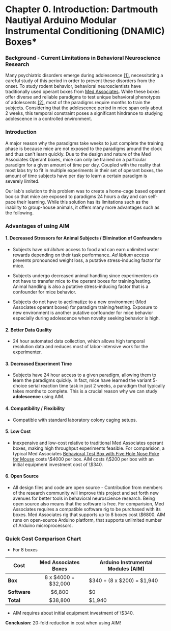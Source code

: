 # Chapter 0. Introduction: Dartmouth Nautiyal Arduino Modular Instrumental Conditioning (DNAMIC) Boxes*

### Background - Current Limitations in Behavioral Neuroscience Research
Many psychiatric disorders emerge during adolescence [[1]](https://www.ncbi.nlm.nih.gov/pubmed/28198416), necessitating a careful study of this period in order to prevent these disorders from the onset. To study rodent behavior, behavioral neuroscientists have traditionally used operant boxes from [Med Associates](https://www.med-associates.com/). While these boxes offer diverse and reliable paradigms to test unique behavioral phenotypes of adolescents [[2]](https://www.ncbi.nlm.nih.gov/pmc/articles/PMC5453624/), most of the paradigms require months to train the subjects. Considering that the adolescence period in mice span only about 2 weeks, this temporal constraint poses a significant hindrance to studying adolescence in a controlled environment.

### Introduction
A major reason why the paradigms take weeks to just complete the training phase is because mice are not exposed to the paradigms around the clock and thus can't learn quickly. Due to the design and nature of the Med Associates Operant boxes, mice can only be trained on a particular paradigm for a given amount of time per day. Coupled with the reality that most labs try to fit in multiple experiments in their set of operant boxes, the amount of time subjects have per day to learn a certain paradigm is severely limited.

Our lab's solution to this problem was to create a home-cage based operant box so that mice are exposed to paradigms 24 hours a day and can self-pace their learning. While this solution has its limitations such as the inability to group-house animals, it offers many more advantages such as the following.


### Advantages of using AIM  
#### 1. Decreased Stressors for Animal Subjects / Elimination of Confounders

- Subjects have *ad libitum* access to food and can earn unlimited water rewards depending on their task performance. *Ad libitum* access prevents pronounced weight loss, a putative stress-inducing factor for mice.


- Subjects undergo decreased animal handling since experimenters do not have to transfer mice to the operant boxes for training/testing. Animal handling is also a putative stress-inducing factor that is a confounder for mice behavior.


- Subjects do not have to acclimatize to a new environment (Med Associates operant boxes) for paradigm training/testing. Exposure to new environment is another putative confounder for mice behavior especially during adolescence when novelty seeking behavior is high.

#### 2. Better Data Quality

- 24 hour automated data collection, which allows high temporal resolution data and reduces most of labor-intensive work for the experimenter.

#### 3. Decreased Experiment Time

- Subjects have 24 hour access to a given paradigm, allowing them to learn the paradigms quickly. In fact, mice have learned the variant 5-choice serial reaction time task in just 2 weeks, a paradigm that typically takes months to complete. This is a crucial reason why we can study **adolescence** using AIM.


#### 4. Compatibility / Flexibility

- Compatible with standard laboratory colony caging setups.

#### 5. Low Cost

- Inexpensive and low-cost relative to traditional Med Associates operant boxes, making high throughput experiments feasible. For comparision, a typical Med Associates [Behavioral Test Box with Five Hole Nose Poke for Mouse](https://www.med-associates.com/product/five-hole-nose-poke-wall-chamber-package-for-mouse-2/) costs \\$4000 per box. AIM costs \\$200 per box with an initial equipment investment cost of \\$340.


#### 6. Open Source

- All design files and code are open source - Contribution from members of the research community will improve this project and set forth new avenues for better tools in behavioral neuroscience research. Being open source also means that the software is free. For comparision, Med Associates requires a compatible software rig to be purchased with its boxes. Med Associates rig that supports up to 8 boxes cost \\$6800. AIM runs on open-source Arduino platform, that supports unlimited number of Arduino microprocessors.

### Quick Cost Comparison Chart
- For 8 boxes

Cost| Med Associates Boxes | Arduino Instrumental Modules (AIM)
------|:-------:| -----
**Box** | 8 x \$4000 = \$32,000 | \$340 + (8 x \$200) = \$1,940
**Software** | \$6,800 | \$0  
**Total** | \$38,800 | \$1,940



* AIM requires about initial equipment investment of \\$340.

**Conclusion:** 20-fold reduction in cost when using AIM!
